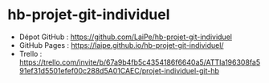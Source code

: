 # hb-projet-git-individuel
- Dépot GitHub : https://github.com/LaiPe/hb-projet-git-individuel
- GitHub Pages : https://laipe.github.io/hb-projet-git-individuel/
- Trello : https://trello.com/invite/b/67a9b4fb5c4354186f6640a5/ATTIa196308fa591ef31d5501efef00c288d5A01CAEC/projet-individuel-git-hb
